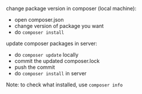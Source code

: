 change package version in composer (local machine):
- open composer.json
- change version of package you want
- do `composer install`

update composer packages in server:
- do `composer update` locally
- commit the updated composer.lock
- push the commit
- do `composer install` in server


Note:
to check what installed, use `composer info`
